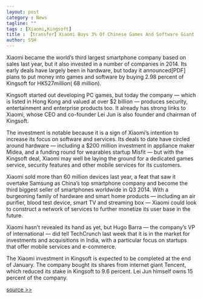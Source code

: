 ```yaml
---
layout: post
category : News
tagline: ""
tags : [Xiaomi,Kingsoft]
title : 【transfer】Xiaomi Buys 3% Of Chinese Games And Software Giant Kingsoft For $68M
author: SSH
---
```


Xiaomi became the world’s third largest smartphone company based on sales last year, but it also invested in a number of companies in 2014. Its early deals have largely been in hardware, but today it announced[PDF] plans to put money into games and software by buying 2.98 percent of Kingsoft for HK$527 million (~$68 million).

Kingsoft started out developing PC games, but today the company — which is listed in Hong Kong and valued at over $2 billion — produces security, entertainment and enterprise products too. It already has strong links to Xiaomi, whose CEO and co-founder Lei Jun is also founder and chairman of Kingsoft.

The investment is notable because it is a sign of Xiaomi’s intention to increase its focus on software and services. Its deals to date have circled around hardware — including a $200 million investment in appliance maker Midea, and a funding round for wearables startup Misfit — but with the Kingsoft deal, Xiaomi may well be laying the ground for a dedicated games service, security features and other mobile services for its customers.

Xiaomi sold more than 60 million devices last year, a feat that saw it overtake Samsung as China’s top smartphone company and become the third biggest seller of smartphones worldwide in Q3 2014. With a burgeoning family of hardware and smart home products — including an air purifier, blood test device, smart TV and streaming box — Xiaomi could look to construct a network of services to further monetize its user base in the future.

Xiaomi hasn’t revealed its hand as yet, but Hugo Barra — the company’s VP of international — did tell TechCrunch last week that it is in the market for investments and acquisitions in India, with a particular focus on startups that offer mobile services and e-commerce.

The Xiaomi investment in Kingsoft is expected to be completed at the end of January. The company bought its shares from internet giant Tencent, which reduced its stake in Kingsoft to 9.6 percent. Lei Jun himself owns 15 percent of the company.

[source >>](http://techcrunch.com/2015/01/18/xiaomi-kingsoft/)